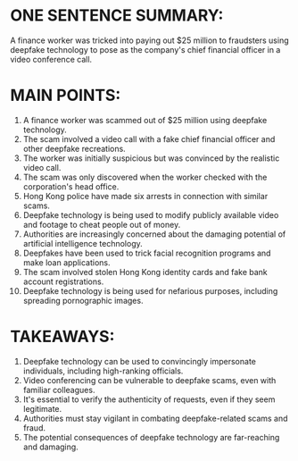 # ONE SENTENCE SUMMARY:
A finance worker was tricked into paying out $25 million to fraudsters using deepfake technology to pose as the company's chief financial officer in a video conference call.

# MAIN POINTS:
1. A finance worker was scammed out of $25 million using deepfake technology.
2. The scam involved a video call with a fake chief financial officer and other deepfake recreations.
3. The worker was initially suspicious but was convinced by the realistic video call.
4. The scam was only discovered when the worker checked with the corporation's head office.
5. Hong Kong police have made six arrests in connection with similar scams.
6. Deepfake technology is being used to modify publicly available video and footage to cheat people out of money.
7. Authorities are increasingly concerned about the damaging potential of artificial intelligence technology.
8. Deepfakes have been used to trick facial recognition programs and make loan applications.
9. The scam involved stolen Hong Kong identity cards and fake bank account registrations.
10. Deepfake technology is being used for nefarious purposes, including spreading pornographic images.

# TAKEAWAYS:
1. Deepfake technology can be used to convincingly impersonate individuals, including high-ranking officials.
2. Video conferencing can be vulnerable to deepfake scams, even with familiar colleagues.
3. It's essential to verify the authenticity of requests, even if they seem legitimate.
4. Authorities must stay vigilant in combating deepfake-related scams and fraud.
5. The potential consequences of deepfake technology are far-reaching and damaging.
